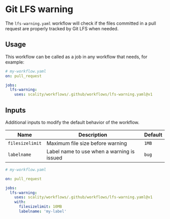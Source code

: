 # Git LFS warning

The `lfs-warning.yaml` workflow will check if the files committed
in a pull request are properly tracked by Git LFS when needed.

## Usage

This workflow can be called as a job in any workflow that needs,
for example:

```yaml
# my-workflow.yaml
on: pull_request

jobs:
  lfs-warning:
    uses: scality/workflows/.github/workflows/lfs-warning.yaml@v1
```

## Inputs

Additional inputs to modify the default behavior of the workflow.

| Name            | Description                                | Default |
| --------------- | ------------------------------------------ | ------- |
| `filesizelimit` | Maximum file size before warning           | `1MB`   |
| `labelname`     | Label name to use when a warning is issued | `bug`   |

```yaml
# my-workflow.yaml

on: pull_request

jobs:
  lfs-warning:
    uses: scality/workflows/.github/workflows/lfs-warning.yaml@v1
    with:
      filesizelimit: 10MB
      labelname: 'my-label'
```
